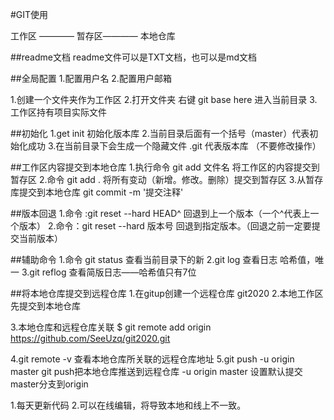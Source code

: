 #GIT使用

工作区 ———— 暂存区———— 本地仓库


##readme文档
readme文件可以是TXT文档，也可以是md文档

##全局配置
1.配置用户名
2.配置用户邮箱

1.创建一个文件夹作为工作区
2.打开文件夹 右键 git base here 进入当前目录
3.工作区持有项目实际文件


##初始化
1.get init 初始化版本库
2.当前目录后面有一个括号（master）代表初始化成功
3.在当前目录下会生成一个隐藏文件 .git 代表版本库  （不要修改操作）

##工作区内容提交到本地仓库
1.执行命令 git add 文件名 将工作区的内容提交到暂存区
2.命令 git add . 将所有变动（新增。修改。删除）提交到暂存区
3.从暂存库提交到本地仓库 git commit -m '提交注释'

##版本回退
1.命令 :git reset --hard HEAD^  回退到上一个版本（一个^代表上一个版本）
2.命令：git reset --hard 版本号 回退到指定版本。（回退之前一定要提交当前版本）

##辅助命令
1.命令 git status 查看当前目录下的新
2.git log 查看日志  哈希值，唯一
3.git reflog 查看简版日志——哈希值只有7位


##将本地仓库提交到远程仓库
1.在gitup创建一个远程仓库  git2020
2.本地工作区先提交到本地仓库

3.本地仓库和远程仓库关联
$ git remote add origin https://github.com/SeeUzq/git2020.git

4.git remote -v 查看本地仓库所关联的远程仓库地址
5.git push -u origin master
git push把本地仓库推送到远程仓库
-u origin master 设置默认提交master分支到origin

1.每天更新代码
2.可以在线编辑，将导致本地和线上不一致。





